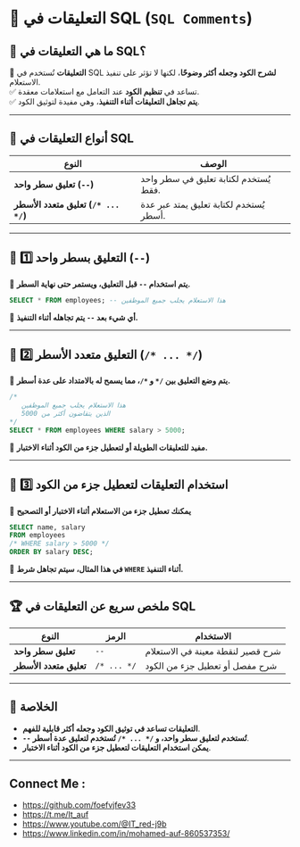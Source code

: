 # 📌 **التعليقات في SQL (`SQL Comments`)**

## 🔹 **ما هي التعليقات في SQL؟**

🚀 **التعليقات** تُستخدم في SQL **لشرح الكود وجعله أكثر وضوحًا**، لكنها لا تؤثر على تنفيذ الاستعلام.  
✅ تساعد في **تنظيم الكود** عند التعامل مع استعلامات معقدة.  
✅ **يتم تجاهل التعليقات أثناء التنفيذ**، وهي مفيدة لتوثيق الكود.

---

## 🔹 **أنواع التعليقات في SQL**

|النوع|الوصف|
|---|---|
|**تعليق سطر واحد (`--`)**|يُستخدم لكتابة تعليق في سطر واحد فقط.|
|**تعليق متعدد الأسطر (`/* ... */`)**|يُستخدم لكتابة تعليق يمتد عبر عدة أسطر.|

---

## 🔹 **1️⃣ التعليق بسطر واحد (`--`)**

📌 **يتم استخدام `--` قبل التعليق، ويستمر حتى نهاية السطر.**

```sql
SELECT * FROM employees; -- هذا الاستعلام يجلب جميع الموظفين
```

🔹 **أي شيء بعد `--` يتم تجاهله أثناء التنفيذ.**

---

## 🔹 **2️⃣ التعليق متعدد الأسطر (`/* ... */`)**

📌 **يتم وضع التعليق بين `/*` و `*/`، مما يسمح له بالامتداد على عدة أسطر.**

```sql
/* 
   هذا الاستعلام يجلب جميع الموظفين 
   الذين يتقاضون أكثر من 5000 
*/
SELECT * FROM employees WHERE salary > 5000;
```

🔹 **مفيد للتعليقات الطويلة أو لتعطيل جزء من الكود أثناء الاختبار.**

---

## 🔹 **3️⃣ استخدام التعليقات لتعطيل جزء من الكود**

📌 **يمكنك تعطيل جزء من الاستعلام أثناء الاختبار أو التصحيح**

```sql
SELECT name, salary  
FROM employees  
/* WHERE salary > 5000 */
ORDER BY salary DESC;
```

🔹 **في هذا المثال، سيتم تجاهل شرط `WHERE` أثناء التنفيذ.**

---

## 🏆 **ملخص سريع عن التعليقات في SQL**

|النوع|الرمز|الاستخدام|
|---|---|---|
|**تعليق سطر واحد**|`--`|شرح قصير لنقطة معينة في الاستعلام|
|**تعليق متعدد الأسطر**|`/* ... */`|شرح مفصل أو تعطيل جزء من الكود|

---

## 🎯 **الخلاصة**

- **التعليقات تساعد في توثيق الكود وجعله أكثر قابلية للفهم**.
- **`--` تُستخدم لتعليق سطر واحد، و `/* ... */` تُستخدم لتعليق عدة أسطر**.
- **يمكن استخدام التعليقات لتعطيل جزء من الكود أثناء الاختبار**.

---


## Connect Me :

- https://github.com/foefvjfev33
- https://t.me/It_auf
- https://www.youtube.com/@IT_red-j9b
- https://www.linkedin.com/in/mohamed-auf-860537353/